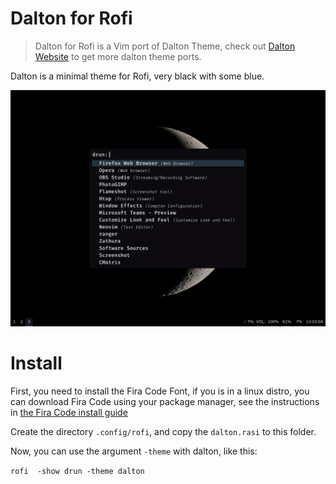 # Dalton for Rofi

> Dalton for Rofi is a Vim port of Dalton Theme, check out [Dalton Website](https://edersonferreira.github.io/dalton-website/) to get more dalton theme ports.

Dalton is a minimal theme for Rofi, very black with some blue.

![dalton](assets/screenshot.png)

# Install

First, you need to install the Fira Code Font, if you is in a linux distro, you can download Fira Code using your package manager, see the instructions in [the Fira Code install guide](https://github.com/tonsky/FiraCode/wiki/Linux-instructions)

Create the directory `.config/rofi`, and copy the `dalton.rasi` to this folder.

Now, you can use the argument `-theme` with dalton, like this:

`rofi  -show drun -theme dalton`
